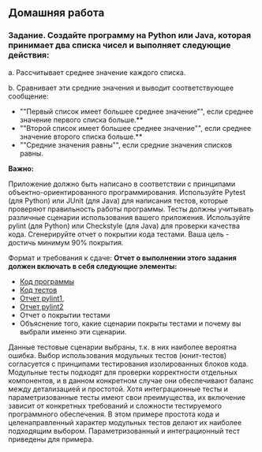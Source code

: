 ## **Домашняя работа**
### **Задание. Создайте программу на Python или Java, которая принимает два списка чисел и выполняет следующие действия:**
a. Рассчитывает среднее значение каждого списка.

b. Сравнивает эти средние значения и выводит соответствующее сообщение:
* ""Первый список имеет большее среднее значение"", если среднее значение первого списка больше.**
* ""Второй список имеет большее среднее значение"", если среднее значение второго списка больше.**
* ""Средние значения равны"", если средние значения списков равны.


**Важно:**

Приложение должно быть написано в соответствии с принципами объектно-ориентированного программирования.
Используйте Pytest (для Python) или JUnit (для Java) для написания тестов, которые проверяют правильность
работы программы. Тесты должны учитывать различные сценарии использования вашего приложения.
Используйте pylint (для Python) или Checkstyle (для Java) для проверки качества кода.
Сгенерируйте отчет о покрытии кода тестами. Ваша цель - достичь минимум 90% покрытия.

Формат и требования к сдаче:
**Отчет о выполнении этого задания должен включать в себя следующие элементы:**
* [Код программы](task_01.py)
* [Код тестов](test_task_01.py)
* [Отчет pylint1](checking_pylint.jpg), 
* [Отчет pylint2](checking_pylint2.jpg)
* Отчет о покрытии тестами
* Объяснение того, какие сценарии покрыты тестами и почему вы выбрали именно эти сценарии.

Данные тестовые сценарии выбраны, т.к. в них наиболее вероятна ошибка.
Выбор использования модульных тестов (юнит-тестов) согласуется с принципами тестирования изолированных блоков кода.
Модульные тесты подходят для проверки корректности отдельных компонентов, и в данном конкретном случае
они обеспечивают баланс между детализацией и простотой.
Хотя интеграционные тесты и параметризованные тесты имеют свои преимущества, их включение зависит от конкретных
требований и сложности тестируемого программного обеспечения. В этом примере простота кода и целенаправленный
характер модульных тестов делают их наиболее подходящим выбором.
Параметризованный и интеграционный тест приведены для примера.